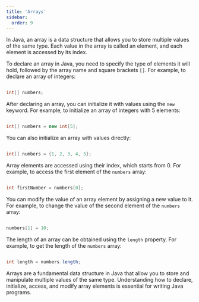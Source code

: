 ```yaml
---
title: 'Arrays'
sidebar:
  order: 9
---
```


 



In Java, an array is a data structure that allows you to store multiple values of the same type. Each value in the array is called an element, and each element is accessed by its index.





To declare an array in Java, you need to specify the type of elements it will hold, followed by the array name and square brackets `[]`. For example, to declare an array of integers:



```java

int[] numbers;

```





After declaring an array, you can initialize it with values using the `new` keyword. For example, to initialize an array of integers with 5 elements:



```java

int[] numbers = new int[5];

```



You can also initialize an array with values directly:



```java

int[] numbers = {1, 2, 3, 4, 5};

```





Array elements are accessed using their index, which starts from 0. For example, to access the first element of the `numbers` array:



```java

int firstNumber = numbers[0];

```





You can modify the value of an array element by assigning a new value to it. For example, to change the value of the second element of the `numbers` array:



```java

numbers[1] = 10;

```





The length of an array can be obtained using the `length` property. For example, to get the length of the `numbers` array:



```java

int length = numbers.length;

```





Arrays are a fundamental data structure in Java that allow you to store and manipulate multiple values of the same type. Understanding how to declare, initialize, access, and modify array elements is essential for writing Java programs.

